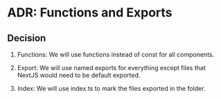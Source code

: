 # ADR: Functions and Exports

## Decision

1. Functions: We will use functions instead of const for all components.

2. Export: We will use named exports for everything except files that NextJS would need to be default exported.

3. Index: We will use index.ts to mark the files exported in the folder.
